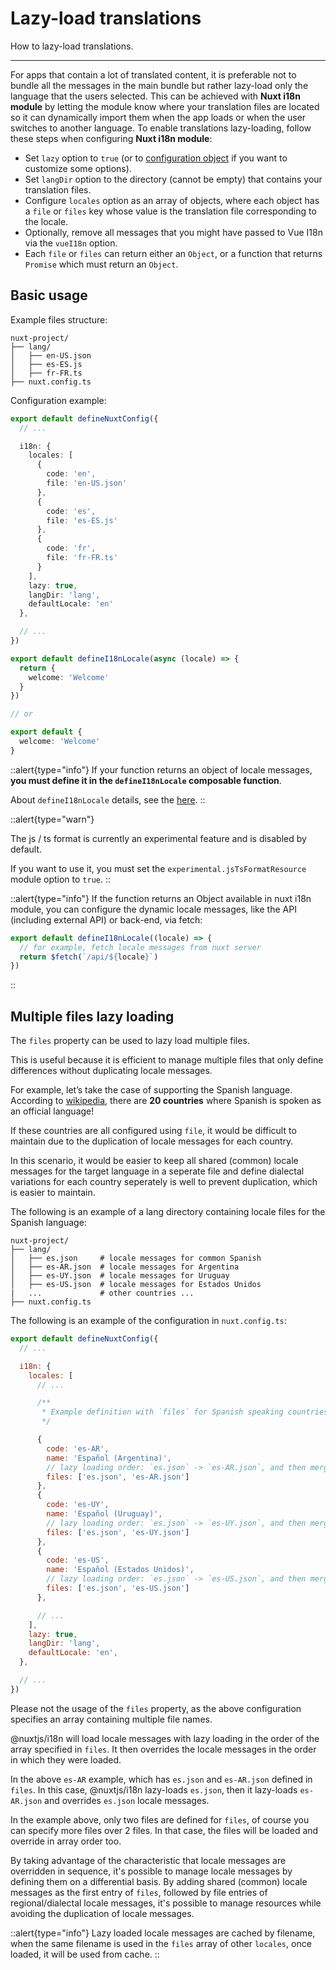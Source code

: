 # Lazy-load translations

How to lazy-load translations.

---

For apps that contain a lot of translated content, it is preferable not to bundle all the messages in the main bundle but rather lazy-load only the language that the users selected.
This can be achieved with **Nuxt i18n module** by letting the module know where your translation files are located so it can dynamically import them when the app loads or when the user switches to another language.
To enable translations lazy-loading, follow these steps when configuring **Nuxt i18n module**:

- Set `lazy` option to `true` (or to [configuration object](#lazy-configuration-options) if you want to customize some options).
- Set `langDir` option to the directory (cannot be empty) that contains your translation files.
- Configure `locales` option as an array of objects, where each object has a `file` or `files` key whose value is the translation file corresponding to the locale.
- Optionally, remove all messages that you might have passed to Vue I18n via the `vueI18n` option.
- Each `file` or `files` can return either an `Object`, or a function that returns `Promise` which must return an `Object`.

## Basic usage

Example files structure:

```
nuxt-project/
├── lang/
│   ├── en-US.json
│   ├── es-ES.js
│   ├── fr-FR.ts
├── nuxt.config.ts
```

Configuration example:

```ts {}[nuxt.config.ts]
export default defineNuxtConfig({
  // ...

  i18n: {
    locales: [
      {
        code: 'en',
        file: 'en-US.json'
      },
      {
        code: 'es',
        file: 'es-ES.js'
      },
      {
        code: 'fr',
        file: 'fr-FR.ts'
      }
    ],
    lazy: true,
    langDir: 'lang',
    defaultLocale: 'en'
  },

  // ...
})
```

```ts {}[lang/fr-FR.ts]
export default defineI18nLocale(async (locale) => {
  return {
    welcome: 'Welcome'
  }
})

// or

export default {
  welcome: 'Welcome'
}
```

::alert{type="info"}
If your function returns an object of locale messages, **you must define it in the `defineI18nLocale` composable function**.

About `defineI18nLocale` details, see the [here](/api/composables#defineI18nLocale).
::

::alert{type="warn"}

The js / ts format is currently an experimental feature and is disabled by default. 

If you want to use it, you must set the `experimental.jsTsFormatResource` module option to `true`.
::

::alert{type="info"}
If the function returns an Object available in nuxt i18n module, you can configure the dynamic locale messages, like the API (including external API) or back-end, via fetch:

```js
export default defineI18nLocale((locale) => {
  // for example, fetch locale messages from nuxt server
  return $fetch(`/api/${locale}`)
})
```
::


## Multiple files lazy loading

The `files` property can be used to lazy load multiple files.

This is useful because it is efficient to manage multiple files that only define differences without duplicating locale messages.

For example, let’s take the case of supporting the Spanish language. According to [wikipedia](https://en.wikipedia.org/wiki/Spanish_language#Geographical_distribution), there are **20 countries** where Spanish is spoken as an official language!

If these countries are all configured using `file`, it would be difficult to maintain due to the duplication of locale messages for each country.

In this scenario, it would be easier to keep all shared (common) locale messages for the target language in a seperate file and define dialectal variations for each country seperately is well to prevent duplication, which is easier to maintain.

The following is an example of a lang directory containing locale files for the Spanish language:

```
nuxt-project/
├── lang/
│   ├── es.json     # locale messages for common Spanish
│   ├── es-AR.json  # locale messages for Argentina
│   ├── es-UY.json  # locale messages for Uruguay
│   ├── es-US.json  # locale messages for Estados Unidos
|   ...             # other countries ...
├── nuxt.config.ts
```

The following is an example of the configuration in `nuxt.config.ts`:

```js {}[nuxt.config.ts]
export default defineNuxtConfig({
  // ...

  i18n: {
    locales: [
      // ...

      /**
       * Example definition with `files` for Spanish speaking countries 
       */

      {
        code: 'es-AR',
        name: 'Español (Argentina)',
        // lazy loading order: `es.json` -> `es-AR.json`, and then merge 'es-AR.json' with 'es.json'
        files: ['es.json', 'es-AR.json']
      },
      {
        code: 'es-UY',
        name: 'Español (Uruguay)',
        // lazy loading order: `es.json` -> `es-UY.json`, and then merge 'es-UY.json' with 'es.json'
        files: ['es.json', 'es-UY.json']
      },
      {
        code: 'es-US',
        name: 'Español (Estados Unidos)',
        // lazy loading order: `es.json` -> `es-US.json`, and then merge 'es-US.json' with 'es.json'
        files: ['es.json', 'es-US.json']
      },

      // ...
    ],
    lazy: true,
    langDir: 'lang',
    defaultLocale: 'en',
  },

  // ...
})
```

Please not the usage of the `files` property, as the above configuration specifies an array containing multiple file names.

@nuxtjs/i18n will load locale messages with lazy loading in the order of the array specified in `files`. It then overrides the locale messages in the order in which they were loaded.

In the above `es-AR` example, which has `es.json` and `es-AR.json` defined in `files`. In this case, @nuxtjs/i18n lazy-loads `es.json`, then it lazy-loads `es-AR.json` and overrides `es.json` locale messages.

In the example above, only two files are defined for `files`, of course you can specify more files over 2 files. In that case, the files will be loaded and override in array order too.

By taking advantage of the characteristic that locale messages are overridden in sequence, it's possible to manage locale messages by defining them on a differential basis. By adding shared (common) locale messages as the first entry of `files`, followed by file entries of regional/dialectal locale messages, it's possible to manage resources while avoiding the duplication of locale messages.

::alert{type="info"}
Lazy loaded locale messages are cached by filename, when the same filename is used in the `files` array of other `locales`, once loaded, it will be used from cache.
::
